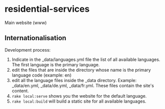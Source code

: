 # residential-services
Main website (www)

## Internationalisation

Development process:
1. Indicate in the _data/languages.yml file the list of all available languages. The first language is the primary language.
2. edit the files that are inside the directory whose name is the primary language code (example: en)
3. edit all the language files inside the _data directory. Example: _data/en.yml, _data/de.yml, _data/fr.yml. These files contain the site's content.
4. `rake local:serve` shows you the website for the default language.
5. `rake local:build` will build a static site for all available languages.
